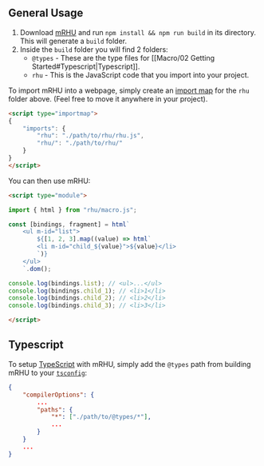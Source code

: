 ## General Usage

1) Download [mRHU](https://github.com/randomuserhi/Random-HTML-Utility/tree/main/mRHU) and run `npm install && npm run build` in its directory. This will generate a `build` folder.
2) Inside the `build` folder you will find 2 folders:
    - `@types` - These are the type files for [[Macro/02 Getting Started#Typescript|Typescript]].
    - `rhu` - This is the JavaScript code that you import into your project.

To import mRHU into a webpage, simply create an [import map](https://developer.mozilla.org/en-US/docs/Web/HTML/Element/script/type/importmap) for the `rhu` folder above. (Feel free to move it anywhere in your project).
```html
<script type="importmap">
{
    "imports": {
        "rhu": "./path/to/rhu/rhu.js",
        "rhu/": "./path/to/rhu/"
    }
}
</script>
```

You can then use mRHU:
```html
<script type="module">

import { html } from "rhu/macro.js";

const [bindings, fragment] = html`
    <ul m-id="list">
        ${[1, 2, 3].map((value) => html`
        <li m-id="child_${value}">${value}</li>
        `)}
    </ul>
    `.dom();

console.log(bindings.list); // <ul>...</ul>
console.log(bindings.child_1); // <li>1</li>
console.log(bindings.child_2); // <li>2</li>
console.log(bindings.child_3); // <li>3</li>

</script>
```
## Typescript

To setup [TypeScript](https://www.typescriptlang.org/) with mRHU, simply add the `@types` path from building mRHU to your [`tsconfig`](https://www.typescriptlang.org/docs/handbook/tsconfig-json.html):
```json
{ 
    "compilerOptions": {
        ...
        "paths": {
            "*": ["./path/to/@types/*"],
            ...
        }
    }
    ...
}
```
